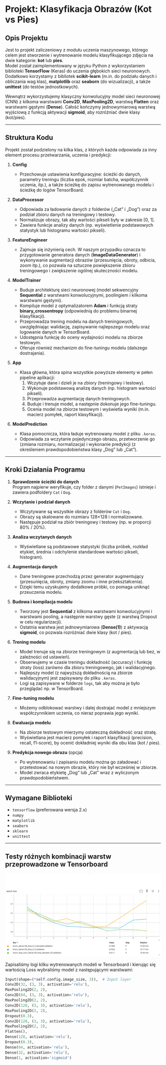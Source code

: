 # Projekt: Klasyfikacja Obrazów (Kot vs Pies)

## Opis Projektu

Jest to projekt zaliczeniowy z modułu uczenia maszynowego, którego celem jest stworzenie i wytrenowanie modelu klasyfikującego zdjęcia na dwie kategorie: **kot** lub **pies**.  
Model został zaimplementowany w języku Python z wykorzystaniem biblioteki **TensorFlow** (Keras) do uczenia głębokich sieci neuronowych. Dodatkowo korzystamy z bibliotek **scikit-learn** (m.in. do podziału danych i obliczania wag klas), **matplotlib** oraz **seaborn** (do wizualizacji), a także **unittest** (do testów jednostkowych).

Wewnątrz wykorzystujemy klasyczny konwolucyjny model sieci neuronowej (CNN) z kilkoma warstwami **Conv2D**, **MaxPooling2D**, warstwą **Flatten** oraz warstwami gęstymi (**Dense**). Całość kończymy jednowymiarową warstwą wyjściową z funkcją aktywacji **sigmoid**, aby rozróżniać dwie klasy (kot/pies).

---

## Struktura Kodu

Projekt został podzielony na kilka klas, z których każda odpowiada za inny element procesu przetwarzania, uczenia i predykcji:

1. **Config**  
   - Przechowuje ustawienia konfiguracyjne: ścieżki do danych, parametry treningu (liczba epok, rozmiar batcha, współczynnik uczenia, itp.), a także ścieżkę do zapisu wytrenowanego modelu i ścieżkę do logów TensorBoard.

2. **DataProcessor**  
   - Odpowiada za ładowanie danych z folderów („Cat” i „Dog”) oraz za podział zbioru danych na treningowy i testowy.  
   - Normalizuje obrazy, tak aby wartości pikseli były w zakresie \[0, 1\].  
   - Zawiera funkcje analizy danych (np. wyświetlenie podstawowych statystyk lub histogramu wartości pikseli).

3. **FeatureEngineer**  
   - Zajmuje się inżynierią cech. W naszym przypadku oznacza to przygotowanie generatora danych (**ImageDataGenerator**) i wykonywanie augmentacji obrazów (przesunięcia, obroty, odbicia, zoom itp.), co pozwala na sztuczne powiększenie zbioru treningowego i zwiększenie ogólnej skuteczności modelu.

4. **ModelTrainer**  
   - Buduje architekturę sieci neuronowej (model sekwencyjny **Sequential** z warstwami konwolucyjnymi, poolingiem i kilkoma warstwami gęstymi).  
   - Kompiluje model z optymalizatorem **Adam** i funkcją straty **binary_crossentropy** (odpowiednią do problemu binarnej klasyfikacji).  
   - Przeprowadza trening modelu na danych treningowych, uwzględniając walidację, zapisywanie najlepszego modelu oraz logowanie danych w TensorBoard.  
   - Udostępnia funkcję do oceny wydajności modelu na zbiorze testowym.  
   - Oferuje również mechanizm do fine-tuningu modelu (dalszego dostrajania).

5. **App**  
   - Klasa główna, która spina wszystkie powyższe elementy w pełen pipeline aplikacji:  
     1. Wczytuje dane i dzieli je na zbiory (treningowy i testowy).  
     2. Wykonuje podstawową analizę danych (np. histogram wartości pikseli).  
     3. Przeprowadza augmentację danych treningowych.  
     4. Buduje i trenuje model, a następnie dokonuje jego fine-tuningu.  
     5. Ocenia model na zbiorze testowym i wyświetla wyniki (m.in. macierz pomyłek, raport klasyfikacji).  

6. **ModelPrediction**  
   - Klasa pomocnicza, która ładuje wytrenowany model z pliku `.keras`.  
   - Odpowiada za wczytanie pojedynczego obrazu, przetworzenie go (zmiana rozmiaru, normalizacja) i wykonanie predykcji (z określeniem prawdopodobieństwa klasy „Dog” lub „Cat”).

---

## Kroki Działania Programu

1. **Sprawdzenie ścieżki do danych**  
   Program najpierw weryfikuje, czy folder z danymi (`PetImages`) istnieje i zawiera podfoldery `Cat` i `Dog`.

2. **Wczytanie i podział danych**  
   - Wczytywane są wszystkie obrazy z folderów `Cat` i `Dog`.  
   - Obrazy są skalowane do rozmiaru 128×128 i normalizowane.  
   - Następuje podział na zbiór treningowy i testowy (np. w proporcji 80% / 20%).

3. **Analiza wczytanych danych**  
   - Wyświetlane są podstawowe statystyki (liczba próbek, rozkład etykiet, średnia i odchylenie standardowe wartości pikseli, histogram).

4. **Augmentacja danych**  
   - Dane treningowe przechodzą przez generator augmentujący (przesunięcia, obroty, zmiany zoomu i inne przekształcenia).  
   - Dzięki temu uzyskujemy dodatkowe próbki, co pomaga uniknąć przeuczenia modelu.

5. **Budowa i kompilacja modelu**  
   - Tworzony jest **Sequential** z kilkoma warstwami konwolucyjnymi i warstwami pooling, a następnie warstwy gęste (z warstwą Dropout w celu regularizacji).  
   - Ostatnia warstwa jest jednowymiarowa (**Dense(1)**) z aktywacją **sigmoid**, co pozwala rozróżniać dwie klasy (kot / pies).

6. **Trening modelu**  
   - Model trenuje się na zbiorze treningowym (z augmentacją lub bez, w zależności od ustawień).  
   - Obserwujemy w czasie treningu dokładność (accuracy) i funkcję straty (loss) zarówno dla zbioru treningowego, jak i walidacyjnego.  
   - Najlepszy model (z najwyższą dokładnością na zbiorze walidacyjnym) jest zapisywany do pliku `.keras`.  
   - Logi są zapisywane w folderze `logs`, tak aby można je było przeglądać np. w TensorBoard.

7. **Fine-tuning modelu**  
   - Możemy odblokować warstwy i dalej dostrajać model z mniejszym współczynnikiem uczenia, co nieraz poprawia jego wyniki.

8. **Ewaluacja modelu**  
   - Na zbiorze testowym mierzymy ostateczną dokładność oraz stratę.  
   - Wyświetlana jest macierz pomyłek i raport klasyfikacji (precision, recall, f1-score), by ocenić dokładniej wyniki dla obu klas (kot / pies).

9. **Predykcja nowego obrazu** (opcja)  
   - Po wytrenowaniu i zapisaniu modelu można go załadować i przetestować na nowym obrazie, który nie był wcześniej w zbiorze.  
   - Model zwraca etykietę „Dog” lub „Cat” wraz z wyliczonym prawdopodobieństwem.

---

## Wymagane Biblioteki

- `tensorflow` (preferowana wersja 2.x)
- `numpy`
- `matplotlib`
- `seaborn`
- `sklearn`
- `unittest`

---

## Testy różnych kombinacji warstw przeprowadzone w Tensorboard

![Testy warstw w Tensorboard](tensorboard.png)

Zapisaliśmy logi kilku wytrenowanych modeli w Tensorboard i kierując się wartością Loss wybraliśmy model z następującymi warstwami:

```python
Input(shape=(*self.config.image_size, 3)),  # Input layer
Conv2D(32, (3, 3), activation='relu'),
MaxPooling2D(2, 2),
Conv2D(64, (3, 3), activation='relu'),
MaxPooling2D(2, 2),
Conv2D(128, (3, 3), activation='relu'),
MaxPooling2D(2, 2),
Dropout(0.3),
Conv2D(128, (3, 3), activation='relu'),
MaxPooling2D(2, 2),
Flatten(),
Dense(128, activation='relu'),
Dropout(0.3),
Dense(64, activation='relu'),
Dense(32, activation='relu'),
Dense(1, activation='sigmoid')
```
